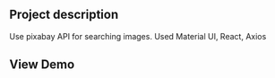 
## Project description

Use pixabay API for searching images.
Used Material UI, React, Axios

## View Demo

